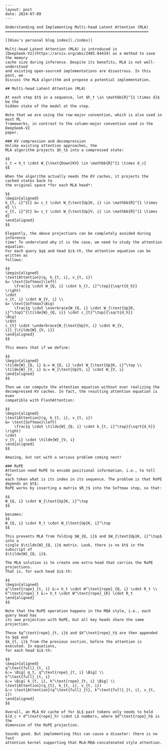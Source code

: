     ---
    layout: post
    date: 2024-07-09
    ---

    Understanding and Implementing Multi-head Latent Attention (MLA)
    ================================================================

    [[Hieu's personal blog index](./index)]

    Multi-head Latent Attention (MLA) is introduced in
    [DeepSeek-V2](https://arxiv.org/abs/2405.04434) as a method to save the memory
    cache size during inference. Despite its benefits, MLA is not well-understood
    and existing open-sourced implementations are disastrous. In this post, we
    discuss the MLA algorithm and propose a potential implementation.

    ## Multi-head Latent Attention (MLA)

    At each step $t$ in a sequence, let $h_t \in \mathbb{R}^{1 \times d}$ be the
    hidden state of the model at the step.

    Note that we are using the row-major convention, which is also used in most ML
    frameworks, in contrast to the column-major convention used in the DeepSeek-V2
    paper.

    ### KV compression and decompression
    Unlike existing attention approaches, the
    MLA algorithm projects $h_t$ into a compressed state:

    $$
    c_t = h_t \cdot W_{\text{Down}KV} \in \mathbb{R}^{1 \times d_c}
    $$

    When the algorithm actually needs the KV caches, it projects the cached states back to
    the original space *for each MLA head*:

    $$
    \begin{aligned}
    k_{t, i}^{C} &= c_t \cdot W_{\text{Up}K, i} \in \mathbb{R}^{1 \times d} \\
    v_{t, i}^{C} &= c_t \cdot W_{\text{Up}V, i} \in \mathbb{R}^{1 \times d}
    \end{aligned}
    $$

    Elegantly, the above projections can be completely avoided during inference
    time! To understand why it is the case, we need to study the attention equation.
    For each query $q$ and head $i$-th, the attention equation can be written as
    follows:

    $$
    \begin{aligned}
    \text{Attention}(q, k_{t, i}, v_{t, i})
    &= \text{Softmax}\left(
        \frac{q \cdot W_{Q, i} \cdot k_{t, i}^\top}{\sqrt{d_h}}
    \right)
    \cdot
    v_{t, i} \cdot W_{V, i} \\
    &= \text{Softmax}\Big(
        \frac{q \cdot \overbrace{W_{Q, i} \cdot W_{\text{Up}K, i}^\top}^{\tilde{W}_{Q, i}} \cdot c_{t}^\top}{\sqrt{d_h}}
    \Big)
    \cdot
    c_{t} \cdot \underbrace{W_{\text{Up}V, i} \cdot W_{V, i}}_{\tilde{W}_{V, i}}
    \end{aligned}
    $$

    This means that if we define:

    $$
    \begin{aligned}
    \tilde{W}_{Q, i} &:= W_{Q, i} \cdot W_{\text{Up}K, i}^\top \\
    \tilde{W}_{V, i} &:= W_{\text{Up}V, i} \cdot W_{V, i}
    \end{aligned}
    $$

    Then we can compute the attention equation without ever realizing the
    decompressed KV caches. In fact, the resulting attention equation is even
    compatible with FlashAttention:

    $$
    \begin{aligned}
    \text{Attention}(q, k_{t, i}, v_{t, i})
    &= \text{Softmax}\left(
        \frac{q \cdot \tilde{W}_{Q, i} \cdot k_{t, i}^\top}{\sqrt{d_h}}
    \right)
    \cdot
    v_{t, i} \cdot \tilde{W}_{V, i}
    \end{aligned}
    $$

    Amazing, but not with a serious problem coming next!

    ### RoPE
    Attention need RoPE to encode positional information, i.e., to tell for
    each token what is its index in its sequence. The problem is that RoPE depends on $t$:
    RoPE works by inserting a matrix $R_t$ into the Softmax step, so that:

    $$
    W_{Q, i} \cdot W_{\text{Up}K, i}^\top
    $$

    becomes:
    $$
    W_{Q, i} \cdot R_t \cdot W_{\text{Up}K, i}^\top
    $$

    This prevents MLA from folding $W_{Q, i}$ and $W_{\text{Up}K, i}^\top$ into a
    single $\tilde{W}_{Q, i}$ matrix. Look, there is no $t$ in the subscript of
    $\tilde{W}_{Q, i}$.

    The MLA solution is to create one extra head that carries the RoPE projections.
    That is, for each head $i$-th:

    $$
    \begin{aligned}
    q^\text{rope}_{t, i} &:= h_t \cdot W^\text{rope}_{Q, i} \cdot R_t \\
    k^\text{rope}_t &:= h_t \cdot W^\text{rope}_{K} \cdot R_t
    \end{aligned}
    $$

    Note that the RoPE operation happens in the MQA style, i.e., each query head has
    its own projection with RoPE, but all key heads share the same projection.

    These $q^\text{rope}_{t, i}$ and $k^\text{rope}_t$ are then appended to $q$ and
    $k_{t, i}$ from the previous section, before the attention is executed. In equations,
    for each head $i$-th:

    $$
    \begin{aligned}
    q^\text{full}_{t, i}
    &:= \Big[ q_t, q^\text{rope}_{t, i} \Big] \\
    k^\text{full}_{t, i}
    &:= \Big[ k_{t, i}, k^\text{rope}_{t, i} \Big] \\
    \text{Attention}(q_{t}, k_{t, i}, v_{t, i})
    &:= \text{Attention}(q^\text{full}_{t}, k^\text{full}_{t, i}, v_{t, i})
    \end{aligned}
    $$

    Overall, an MLA KV cache of for $L$ past tokens only needs to hold
    $(d_c + d^\text{rope}_h) \cdot L$ numbers, where $d^\text{rope}_h$ is the
    dimension of the RoPE projection.

    Sounds good. But implementing this can cause a disaster: there is no fast
    attention kernel supporting that MLA-MQA-concatenated style attention.
